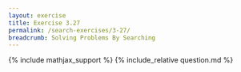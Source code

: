 ```yaml
---
layout: exercise
title: Exercise 3.27
permalink: /search-exercises/3-27/
breadcrumb: Solving Problems By Searching
---
```


{% include mathjax_support %}
{% include_relative question.md %}

